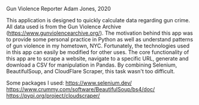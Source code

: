 Gun Violence Reporter 
Adam Jones, 2020

This application is designed to quickly calculate data regarding gun crime. All data used is from the Gun Violence Archive (https://www.gunviolencearchive.org/). The motivation behind this app was to provide some personal practice in Python as well as understand patterns of gun violence in my hometown, NYC. Fortunately, the technologies used in this app can easily be modified for other uses. The core functionality of this app are to scrape a website, navigate to a specific URL, generate and download a CSV for manipulation in Pandas. By combining Selenium, BeautifulSoup, and CloudFlare Scraper, this task wasn't too difficult.

Some packages I used:
https://www.selenium.dev/
https://www.crummy.com/software/BeautifulSoup/bs4/doc/
https://pypi.org/project/cloudscraper/

